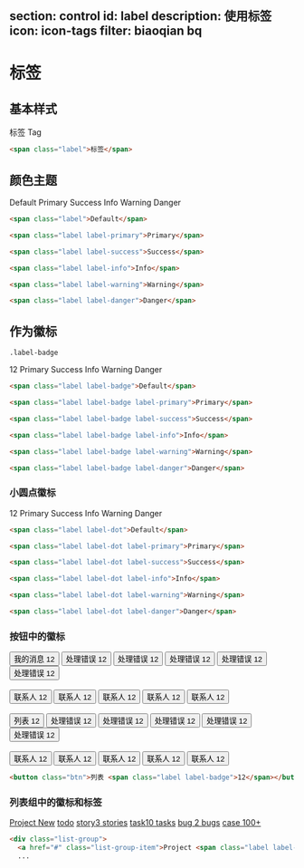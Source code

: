 ﻿section: control
id: label
description: 使用标签
icon: icon-tags
filter: biaoqian bq
---

# 标签

## 基本样式

<div class="example">
  <span class="label">标签</span>
  <span class="label label-primary">Tag</span>
</div>

```html
<span class="label">标签</span>
```

## 颜色主题

<div class="example">
  <span class="label">Default</span>
  <span class="label label-primary">Primary</span>
  <span class="label label-success">Success</span>
  <span class="label label-info">Info</span>
  <span class="label label-warning">Warning</span>
  <span class="label label-danger">Danger</span>
</div>

```html
<span class="label">Default</span>
```

```html
<span class="label label-primary">Primary</span>
```

```html
<span class="label label-success">Success</span>
```

```html
<span class="label label-info">Info</span>
```

```html
<span class="label label-warning">Warning</span>
```

```html
<span class="label label-danger">Danger</span>
```

## 作为徽标

`.label-badge`

<div class="example">
  <span class="label label-badge">12</span> <span class="label label-badge label-primary">Primary</span> <span class="label label-badge label-success">Success</span> <span class="label label-badge label-info">Info</span> <span class="label label-badge label-warning">Warning</span> <span class="label label-badge label-danger">Danger</span>
</div>

```html
<span class="label label-badge">Default</span>
```

```html
<span class="label label-badge label-primary">Primary</span>
```

```html
<span class="label label-badge label-success">Success</span>
```

```html
<span class="label label-badge label-info">Info</span>
```

```html
<span class="label label-badge label-warning">Warning</span>
```

```html
<span class="label label-badge label-danger">Danger</span>
```

### 小圆点徽标

<div class="example">
    <span class="label label-dot">12</span> <span class="label label-dot label-info">Primary</span> <span class="label label-dot label-info">Success</span> <span class="label label-dot label-info">Info</span> <span class="label label-dot label-warning">Warning</span> <span class="label label-dot label-danger">Danger</span>
  </div>

```html
<span class="label label-dot">Default</span>
```

```html
<span class="label label-dot label-primary">Primary</span>
```

```html
<span class="label label-dot label-success">Success</span>
```

```html
<span class="label label-dot label-info">Info</span>
```

```html
<span class="label label-dot label-warning">Warning</span>
```

```html
<span class="label label-dot label-danger">Danger</span>
```

### 按钮中的徽标

<div class="example">
  <button class="btn">我的消息 <span class="label label-badge">12</span></button>
  <button class="btn">处理错误 <span class="label label-badge label-primary">12</span></button> <button class="btn">处理错误
  <span class="label label-badge label-success">12</span></button>
  <button class="btn">处理错误 <span class="label label-badge label-info">12</span></button> <button class="btn">处理错误
  <span class="label label-badge label-warning">12</span></button>
  <button class="btn">处理错误 <span class="label label-badge label-danger">12</span></button>
  <br>
  <br>
  <button class="btn btn-primary">联系人 <span class="label label-badge">12</span></button> <button class="btn btn-success">联系人
  <span class="label label-badge">12</span></button> <button class="btn btn-info">联系人 <span class="label label-badge">12</span></button>
  <button class="btn btn-warning">联系人 <span class="label label-badge">12</span></button> <button class="btn btn-danger">联系人
  <span class="label label-badge">12</span></button>
  <br>
  <br>
  <button class="btn">列表 <span class="label label-dot">12</span></button>
  <button class="btn">处理错误 <span class="label label-dot label-primary">12</span></button> <button class="btn">处理错误
  <span class="label label-dot label-success">12</span></button> <button class="btn">处理错误 <span class="label label-dot label-info">12</span></button>
  <button class="btn">处理错误 <span class="label label-dot label-warning">12</span></button> <button class="btn">处理错误
  <span class="label label-dot label-danger">12</span></button>
  <br>
  <br>
  <button class="btn btn-primary">联系人 <span class="label label-dot">12</span></button> <button class="btn btn-success">联系人
  <span class="label label-dot">12</span></button> <button class="btn btn-info">联系人 <span class="label label-dot">12</span></button>
  <button class="btn btn-warning">联系人 <span class="label label-dot">12</span></button> <button class="btn btn-danger">联系人
  <span class="label label-dot">12</span></button>
</div>

```html
<button class="btn">列表 <span class="label label-badge">12</span></button>
```

### 列表组中的徽标和标签

<div class="example">
  <div class="list-group">
    <a href="#" class="list-group-item">Project <span class="label label-success">New</span></a>
    <a href="#" class="list-group-item">todo</a>
    <a href="#" class="list-group-item">story<span class="label label-badge label-primary">3 stories</span></a>
    <a href="#" class="list-group-item">task<span class="label label-info label-badge pull-right">10 tasks</span></a>
    <a href="#" class="list-group-item">bug <span class="label label-badge label-warning">2 bugs</span></a>
    <a href="#" class="list-group-item">case <span class="label label-badge label-danger pull-right">100+</span></a>
  </div>
</div>

```html
<div class="list-group">
  <a href="#" class="list-group-item">Project <span class="label label-success">New</span></a>
  ...
```
